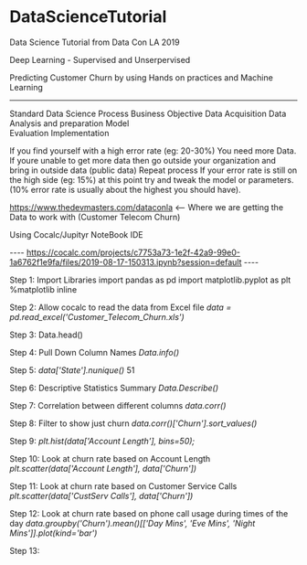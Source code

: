 # DataScienceTutorial
Data Science Tutorial from Data Con LA 2019

Deep Learning - Supervised and Unserpervised 

Predicting Customer Churn by using Hands on practices and Machine Learning

-------------------------------------


Standard Data Science Process
    Business Objective
        Data Acquisition
            Data Analysis and preparation
                Model   
                    Evaluation
                        Implementation

If you find yourself with a high error rate (eg: 20-30%) You need more Data.
    If youre unable to get more data then go outside your organization and bring in outside data (public data)
        Repeat process
            If your error rate is still on the high side (eg: 15%) at this point try and tweak the model or parameters. (10% error rate is usually about the highest you should have).

https://www.thedevmasters.com/dataconla <-- Where we are getting the Data to work with (Customer Telecom Churn)



Using Cocalc/Jupityr NoteBook IDE

---- https://cocalc.com/projects/c7753a73-1e2f-42a9-99e0-1a6762f1e9fa/files/2019-08-17-150313.ipynb?session=default ----


Step 1: Import Libraries 
    import pandas as pd
    import matplotlib.pyplot as plt
    %matplotlib inline

Step 2: Allow cocalc to read the data from Excel file *data = pd.read_excel('Customer_Telecom_Churn.xls')*

Step 3: Data.head()

Step 4: Pull Down Column Names *Data.info()*

Step 5: *data['State'].nunique()* 51

Step 6: Descriptive Statistics Summary *Data.Describe()*

Step 7: Correlation between different columns *data.corr()*

Step 8: Filter to show just churn *data.corr()['Churn'].sort_values()*

Step 9: *plt.hist(data['Account Length'], bins=50);*

Step 10: Look at churn rate based on Account Length *plt.scatter(data['Account Length'], data['Churn'])*

Step 11: Look at churn rate based on Customer Service Calls *plt.scatter(data['CustServ Calls'], data['Churn'])*

Step 12: Look at churn rate based on phone call usage during times of the day *data.groupby('Churn').mean()[['Day Mins', 'Eve Mins', 'Night Mins']].plot(kind='bar')*

Step 13: 



